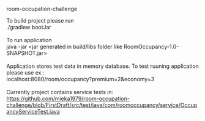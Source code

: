 
room-occupation-challenge

To build project please run <br>
./gradlew bootJar
<br><br>
To run application <br>
java -jar <jar generated in build/libs folder like RoomOccupancy-1.0-SNAPSHOT.jar>
<br><br>
Application stores test data in memory database. To test ruuning application please use ex.:
<br>
localhost:8080/room/occupancy?premium=2&economy=3
<br><br>
Currently project contains service tests in: 
https://github.com/mieka1979/room-occupation-challenge/blob/FirstDraft/src/test/java/com/roomoccupancy/service/OccupancyServiceTest.java
